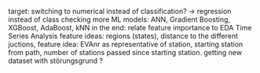 target: switching to numerical instead of classification? -> regression instead of class
checking more ML models: ANN, Gradient Boosting, XGBoost, AdaBoost, kNN
in the end: relate feature importance to EDA
Time Series Analysis
feature ideas: regions (states), distance to the different juctions, 
feature idea: EVAnr as representative of station, starting station from path, number of stations passed since starting station.
getting new dataset with störungsgrund ?

